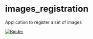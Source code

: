 # images_registration
Application to register a set of images

[![Binder](https://mybinder.org/badge_logo.svg)](https://mybinder.org/v2/gh/CEA-MetroCarac/images_registration/HEAD?urlpath=/proxy/5006/app)